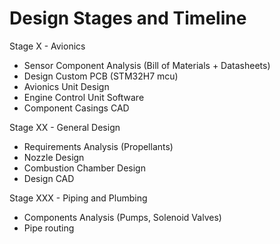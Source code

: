 # Design Stages and Timeline

Stage X - Avionics

- Sensor Component Analysis (Bill of Materials + Datasheets)
- Design Custom PCB (STM32H7 mcu)
- Avionics Unit Design
- Engine Control Unit Software
- Component Casings CAD


Stage XX - General Design 

- Requirements Analysis (Propellants)
- Nozzle Design
- Combustion Chamber Design
- Design CAD


Stage XXX - Piping and Plumbing

- Components Analysis (Pumps, Solenoid Valves)
- Pipe routing
